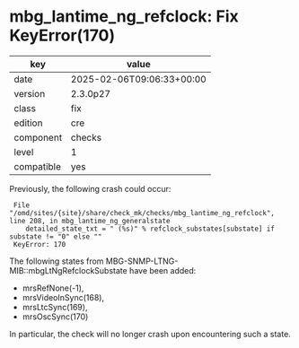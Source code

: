 [//]: # (werk v2)
# mbg_lantime_ng_refclock: Fix KeyError(170)

key        | value
---------- | ---
date       | 2025-02-06T09:06:33+00:00
version    | 2.3.0p27
class      | fix
edition    | cre
component  | checks
level      | 1
compatible | yes

Previously, the following crash could occur:
```
 File "/omd/sites/{site}/share/check_mk/checks/mbg_lantime_ng_refclock", line 208, in mbg_lantime_ng_generalstate
    detailed_state_txt = " (%s)" % refclock_substates[substate] if substate != "0" else ""
 KeyError: 170
```
The following states from MBG-SNMP-LTNG-MIB::mbgLtNgRefclockSubstate have been added:

* mrsRefNone(-1),
* mrsVideoInSync(168),
* mrsLtcSync(169),
* mrsOscSync(170)

In particular, the check will no longer crash upon encountering such a state.
